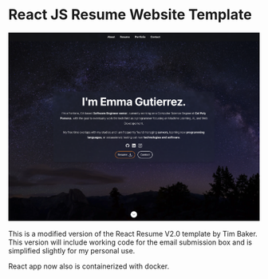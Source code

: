 # React JS Resume Website Template

![ReactJS Resume Website Template](resume-screenshot.jpg?raw=true 'ReactJS Resume Website Template')

This is a modified version of the React Resume V2.0 template by Tim Baker. This version will include working code for the email submission box and is simplified slightly for my personal use. 

React app now also is containerized with docker.
